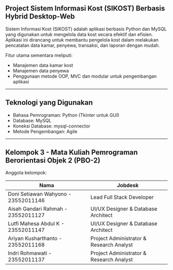 ## Project Sistem Informasi Kost (SIKOST) Berbasis Hybrid Desktop-Web

Sistem Informasi Kost (SIKOST) adalah aplikasi berbasis Python dan MySQL yang digunakan untuk mengelola data kost secara efektif dan efisien. Aplikasi ini dirancang untuk membantu pengelola kost dalam melakukan pencatatan data kamar, penyewa, transaksi, dan laporan dengan mudah.

Fitur utama sementara meliputi:
- Manajemen data kamar kost
- Manajemen data penyewa
- Penggunaan metode OOP, MVC dan modular untuk pengembangan aplikasi

---

## Teknologi yang Digunakan
- Bahasa Pemrograman: Python (Tkinter untuk GUI)
- Database: MySQL
- Koneksi Database: mysql-connector
- Metode Pengembangan: Agile

---

## Kelompok 3 - Mata Kuliah Pemrograman Berorientasi Objek 2 (PBO-2)

Anggota kelompok:

| Nama                                | Jobdesk                                  |
|-------------------------------------|------------------------------------------|
| Doni Setiawan Wahyono - 23552011146 | Lead Full Stack Developer                |
| Aisah Gandari Rahmah - 23552011127  | UI/UX Designer & Database Architect      |
| Lutfi Mahesa Abdul K - 23552011147  | UI/UX Designer & Database Architect      |
| Ariyan Kusharthanto - 23552011168   | Project Administrator & Research Analyst |
| Indri Rohmawati  -  23552011137     | Project Administrator & Research Analyst                                         |



